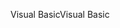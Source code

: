 <span data-ttu-id="9c8fd-101">Visual Basic</span><span class="sxs-lookup"><span data-stu-id="9c8fd-101">Visual Basic</span></span>